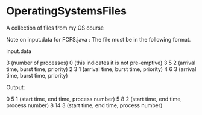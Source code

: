 # OperatingSystemsFiles
A collection of files from my OS course


Note on input.data for FCFS.java : The file must be in the following format. 

input.data

3         (number of processes)
0         (this indicates it is not pre-emptive)
3 5 2     (arrival time, burst time, priority)
2 3 1     (arrival time, burst time, priority)
4 6 3     (arrival time, burst time, priority)

Output:

0    5    1         (start time, end time, process number)
5    8    2         (start time, end time, process number)
8    14   3         (start time, end time, process number)
